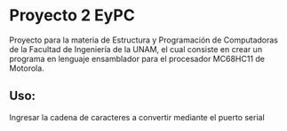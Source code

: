 # Proyecto 2 EyPC

Proyecto para la materia de Estructura y Programación de Computadoras de la Facultad de Ingeniería de la UNAM, el cual consiste en crear un programa en lenguaje ensamblador para el procesador MC68HC11 de Motorola.

## Uso:
Ingresar la cadena de caracteres a convertir mediante el puerto serial
